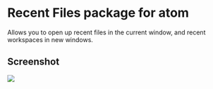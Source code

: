 # Recent Files package for atom

Allows you to open up recent files in the current window, and recent workspaces in new windows.

## Screenshot

![](http://i.imgur.com/d9y4iAi.png)

